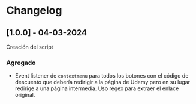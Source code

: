 # Changelog

## [1.0.0] - 04-03-2024

Creación del script

### Agregado

- Event listener de `contextmenu` para todos los botones con el código de descuento que debería
  redirigir a la página de Udemy pero en su lugar redirige a una página intermedia. Uso regex para
  extraer el enlace original.